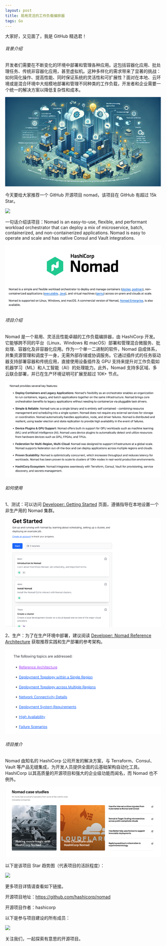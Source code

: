 ```yaml
---
layout: post
title: 易用灵活的工作负载编排器
tags: Go
---
```


大家好，又见面了，我是 GitHub 精选君！

###### 背景介绍

开发者们需要在不断变化的环境中部署和管理各种应用。这包括容器化应用、批处理任务、传统非容器化应用，甚至虚拟机。这种多样化的需求带来了显著的挑战：如何简化操作、提高性能、同时保证系统的灵活性和可扩展性？面对在本地、云环境或是混合环境中大规模地部署和管理不同种类的工作负载，开发者和企业需要一个统一的解决方案以降低复杂性和成本。

![](https://raw.githubusercontent.com/ZhuPeng/pic/master/mac/compress_tmp-384f372b0a58f85e5e59164e701bd674.png)

今天要给大家推荐一个 GitHub 开源项目 nomad，该项目在 GitHub 有超过 15k Star。

![](https://stats.deeptrain.net/repo/hashicorp/nomad/?theme=light)

一句话介绍该项目：Nomad is an easy-to-use, flexible, and performant workload orchestrator that can deploy a mix of microservice, batch, containerized, and non-containerized applications. Nomad is easy to operate and scale and has native Consul and Vault integrations.


![](https://raw.githubusercontent.com/ZhuPeng/pic/master/images/compress_image-20241114233123730.png)


###### 项目介绍

Nomad 是一个易用、灵活且性能卓越的工作负载编排器，由 HashiCorp 开发。它能够跨不同的平台（Linux、Windows 和 macOS）部署和管理混合微服务、批处理、容器化及非容器化应用。作为一个单一二进制的软件，Nomad 自成体系，并集资源管理和调度于一身，无需外部存储或协调服务。它通过插件式的任务驱动器支持部署容器和传统应用，直接使用设备插件及 GPU 支持来提升对工作负载如机器学习（ML）和人工智能（AI）的处理能力。此外，Nomad 支持多区域、多云联合部署，并已在生产环境证明可扩展至超过 10K+ 节点。

![](https://raw.githubusercontent.com/ZhuPeng/pic/master/images/compress_image-20241114233133820.png)

###### 如何使用

1、测试：可以访问 [Developer: Getting Started](https://developer.hashicorp.com/nomad/tutorials/get-started) 页面，遵循指导在本地设置一个非生产用的 Nomad 集群。

![](https://raw.githubusercontent.com/ZhuPeng/pic/master/images/compress_image-20241114233340286.png)

2、生产：为了在生产环境中部署，建议阅读 [Developer: Nomad Reference Architecture](https://developer.hashicorp.com/nomad/tutorials/enterprise/production-reference-architecture-vm-with-consul) 获取推荐实践和生产部署的参考架构。

![](https://raw.githubusercontent.com/ZhuPeng/pic/master/images/compress_image-20241114233400153.png)

###### 项目推介

Nomad 由知名的 HashiCorp 公司开发的解决方案，与 Terraform、Consul、Vault 等产品无缝集成，为开发人员提供全面的云基础架构自动化工具。HashiCorp 以其高质量的开源项目和强大的企业级功能而闻名，而 Nomad 也不例外。

![](https://raw.githubusercontent.com/ZhuPeng/pic/master/images/compress_image-20241114233449928.png)

以下是该项目 Star 趋势图（代表项目的活跃程度）：

![](https://api.star-history.com/svg?repos=hashicorp/nomad&type=Timeline)

更多项目详情请查看如下链接。

开源项目地址：https://github.com/hashicorp/nomad 

开源项目作者：hashicorp

以下是参与项目建设的所有成员：

![](https://contrib.rocks/image?repo=hashicorp/nomad)

关注我们，一起探索有意思的开源项目。

